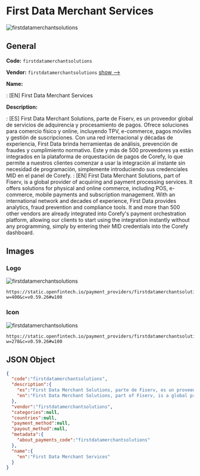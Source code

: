 
# First Data Merchant Services 
![firstdatamerchantsolutions](https://static.openfintech.io/payment_providers/firstdatamerchantsolutions/logo.svg?w=400&c=v0.59.26#w100)  

## General 
 
**Code:** `firstdatamerchantsolutions` 
 
**Vendor:** `firstdatamerchantsolutions` [show -->](/vendors/firstdatamerchantsolutions/) 
 
**Name:** 
 
:	[EN] First Data Merchant Services 
 
**Description:** 
 
: [ES] First Data Merchant Solutions, parte de Fiserv, es un proveedor global de servicios de adquirencia y procesamiento de pagos. Ofrece soluciones para comercio físico y online, incluyendo TPV, e-commerce, pagos móviles y gestión de suscripciones. Con una red internacional y décadas de experiencia, First Data brinda herramientas de análisis, prevención de fraudes y cumplimiento normativo. Este y más de 500 proveedores ya están integrados en la plataforma de orquestación de pagos de Corefy, lo que permite a nuestros clientes comenzar a usar la integración al instante sin necesidad de programación, simplemente introduciendo sus credenciales MID en el panel de Corefy. 
: [EN] First Data Merchant Solutions, part of Fiserv, is a global provider of acquiring and payment processing services. It offers solutions for physical and online commerce, including POS, e-commerce, mobile payments and subscription management. With an international network and decades of experience, First Data provides analytics, fraud prevention and compliance tools. It and more than 500 other vendors are already integrated into Corefy's payment orchestration platform, allowing our clients to start using the integration instantly without any programming, simply by entering their MID credentials into the Corefy dashboard. 
 

## Images 

### Logo 
 
![firstdatamerchantsolutions](https://static.openfintech.io/payment_providers/firstdatamerchantsolutions/logo.svg?w=400&c=v0.59.26#w100)  

```
https://static.openfintech.io/payment_providers/firstdatamerchantsolutions/logo.svg?w=400&c=v0.59.26#w100
```  

### Icon 
 
![firstdatamerchantsolutions](https://static.openfintech.io/payment_providers/firstdatamerchantsolutions/icon.svg?w=278&c=v0.59.26#w100)  

```
https://static.openfintech.io/payment_providers/firstdatamerchantsolutions/icon.svg?w=278&c=v0.59.26#w100
```  

## JSON Object 

```json
{
  "code":"firstdatamerchantsolutions",
  "description":{
    "es":"First Data Merchant Solutions, parte de Fiserv, es un proveedor global de servicios de adquirencia y procesamiento de pagos. Ofrece soluciones para comercio f\u00edsico y online, incluyendo TPV, e-commerce, pagos m\u00f3viles y gesti\u00f3n de suscripciones. Con una red internacional y d\u00e9cadas de experiencia, First Data brinda herramientas de an\u00e1lisis, prevenci\u00f3n de fraudes y cumplimiento normativo. Este y m\u00e1s de 500 proveedores ya est\u00e1n integrados en la plataforma de orquestaci\u00f3n de pagos de Corefy, lo que permite a nuestros clientes comenzar a usar la integraci\u00f3n al instante sin necesidad de programaci\u00f3n, simplemente introduciendo sus credenciales MID en el panel de Corefy.",
    "en":"First Data Merchant Solutions, part of Fiserv, is a global provider of acquiring and payment processing services. It offers solutions for physical and online commerce, including POS, e-commerce, mobile payments and subscription management. With an international network and decades of experience, First Data provides analytics, fraud prevention and compliance tools. It and more than 500 other vendors are already integrated into Corefy's payment orchestration platform, allowing our clients to start using the integration instantly without any programming, simply by entering their MID credentials into the Corefy dashboard."
  },
  "vendor":"firstdatamerchantsolutions",
  "categories":null,
  "countries":null,
  "payment_method":null,
  "payout_method":null,
  "metadata":{
    "about_payments_code":"firstdatamerchantsolutions"
  },
  "name":{
    "en":"First Data Merchant Services"
  }
}
```  
